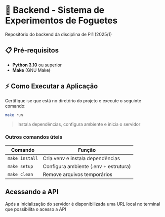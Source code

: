 # 🚀 Backend - Sistema de Experimentos de Foguetes

Repositório do backend da disciplina de PI1 (2025/1)

## 📋 Pré-requisitos
- **Python 3.10** ou superior
- **Make** (GNU Make)

## ⚡ Como Executar a Aplicação

Certifique-se que está no diretório do projeto e execute o seguinte comando:
```bash
make run
```
> Instala dependências, configura ambiente e inicia o servidor

### Outros comandos úteis

| Comando    | Função                                                                 |
|------------|------------------------------------------------------------------------|
| `make install`  | Cria venv e instala dependências                                       |
| `make setup`    | Configura ambiente (.env + estrutura)                                  |
| `make clean`    | Remove arquivos temporários                                            |

## Acessando a API

Após a inicialização do servidor é disponibilizada uma URL local no terminal que possibilita o acesso a API